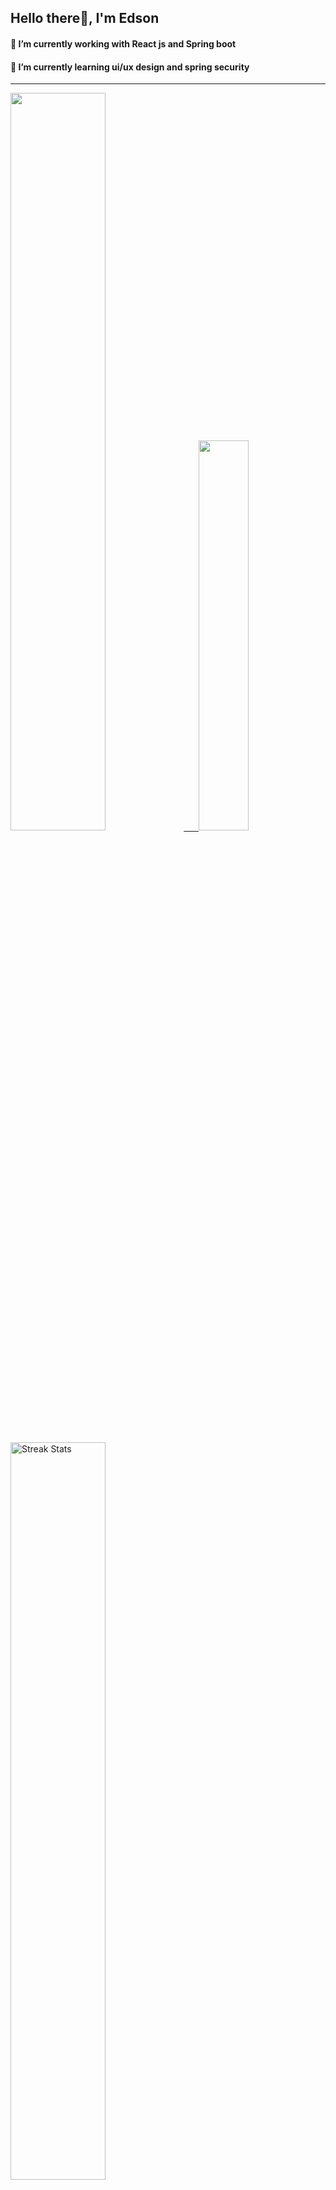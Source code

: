 
## Hello there👋, I'm Edson 

#### 🔭 I’m currently working with React js and Spring boot 
#### 🌱 I’m currently learning ui/ux design and spring security
---
    
  

 <p align="left">
  <a href="https://github.com/EdsonNhancale">
  <img width=55% src="https://github-readme-stats.vercel.app/api?username=EdsonNhancale&show_icons=true&theme=dracula&include_all_commits=true&count_private=true"/>&nbsp;&nbsp;&nbsp;&nbsp;&nbsp;
  <img  width=40% src="https://github-readme-stats.vercel.app/api/top-langs/?username=EdsonNhancale&layout=compact&langs_count=7&theme=dracula"/>
</p>

  <p align="left">
    <a href="https://github.com/EdsonNhancale"><img width=55% alt="Streak Stats" src="https://github-readme-streak-stats.herokuapp.com/?user=EdsonNhancale&theme=dracula"/></a>
   </p>

 
 <!--START_SECTION:waka-->

```txt
From: 16 November 2022 - To: 23 January 2024

Total Time: 730 hrs 5 mins

JavaScript        410 hrs 10 mins ██████████████░░░░░░░░░░░   56.18 %
TypeScript        222 hrs 1 min   ███████▓░░░░░░░░░░░░░░░░░   30.41 %
JSON              29 hrs 48 mins  █░░░░░░░░░░░░░░░░░░░░░░░░   04.08 %
Dart              14 hrs 23 mins  ▒░░░░░░░░░░░░░░░░░░░░░░░░   01.97 %
Other             10 hrs 37 mins  ▒░░░░░░░░░░░░░░░░░░░░░░░░   01.46 %
```

<!--END_SECTION:waka-->

<div> 
  <a href="www.linkedin.com/in/edson-nhancale-7849781a6" target="_blank"><img src="https://img.shields.io/badge/-LinkedIn-%230077B5?style=for-the-badge&logo=linkedin&logoColor=white" target="_blank"></a> 

</div>

